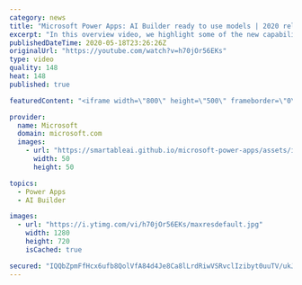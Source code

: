 ```yaml
---
category: news
title: "Microsoft Power Apps: AI Builder ready to use models | 2020 release wave 1 overview"
excerpt: "In this overview video, we highlight some of the new capabilities included in the latest update to Microsoft Power Apps, AI Builder ready to use models.     Here are the capabilities covered:   • Entity extraction helps you by identifying and extracting people, dates, places, locations, etc. from text"
publishedDateTime: 2020-05-18T23:26:26Z
originalUrl: "https://youtube.com/watch?v=h70jOr56EKs"
type: video
quality: 148
heat: 148
published: true

featuredContent: "<iframe width=\"800\" height=\"500\" frameborder=\"0\" src=\"https://www.youtube.com/embed/h70jOr56EKs\" allow=\"accelerometer; autoplay; encrypted-media; gyroscope; picture-in-picture\" allowfullscreen></iframe>"

provider:
  name: Microsoft
  domain: microsoft.com
  images:
    - url: "https://smartableai.github.io/microsoft-power-apps/assets/images/organizations/microsoft.com-50x50.jpg"
      width: 50
      height: 50

topics:
  - Power Apps
  - AI Builder

images:
  - url: "https://i.ytimg.com/vi/h70jOr56EKs/maxresdefault.jpg"
    width: 1280
    height: 720
    isCached: true

secured: "IQQbZpmFfHcx6ufb8QolVfA84d4Je8Ca8lLrdRiwVSRvclIzibyt0uuTV/ukJW17ZEaTeKoCEXUmNkpngTvOJC0mkQDaZglMxEaslJjD/jRY16+nrtEDBZHuoox9hoBdjW0J2L+9+ssPY7I57FAvlAm0p0aEehzVJVjHG1L31EpKDjQulGzHI/RMWaIbsJOPepkf+qDSzNVaq4He8/C3FEMpgFGVo0hTwSvCJAXyhC8IMRTvWJKAMh7YNBnYU+9SzMG7H8PD0X+sDCgnuuDxIf79Q2SqCGAjoR30qlek9VtLnigckaUpXdT90zr8pZ/G5EvlmAC7vlH7FhtDQx2O6A8g9sHgDjMG7CtU0v9MJ8sPdQBPSP0iCx+iSukw+2TWZSbx/tfyJK1n1+NcIDHkrC95H1OnJDoe+wuolixR3Z6fbn96QS0XY/9KfWt4UqbS;TkFQspfHDDynjNxz9zXzWQ=="
---
```


